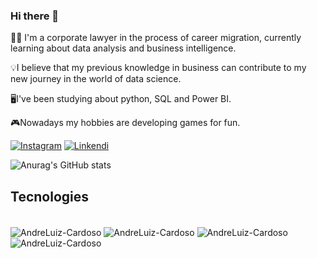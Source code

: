 ### Hi there 👋
🧑‍💼 I'm a corporate lawyer in the process of career migration, currently learning about data analysis and business intelligence.

💡I believe that my previous knowledge in business can contribute to my new journey in the world of data science.

🖥️I've been studying about python, SQL and Power BI.

🎮Nowadays my hobbies are developing games for fun.

[![Instagram](https://img.shields.io/badge/Instagram-E4405F?style=for-the-badge&logo=instagram&logoColor=white)](https://www.instagram.com/adv.andrecardoso)
[![Linkendi](https://img.shields.io/badge/LinkedIn-0077B5?style=for-the-badge&logo=linkedin&logoColor=white)](https://www.linkedin.com/in/andre-l-cardoso)

![Anurag's GitHub stats](https://github-readme-stats.vercel.app/api?username=AndreLuiz-Cardoso&show_icons=true&theme=transparent)

## Tecnologies 
<div style="display: inline_block"><br/>
            <img align="center" alt="AndreLuiz-Cardoso" src="https://img.shields.io/badge/Python-3776AB?style=for-the-badge&logo=python&logoColor=white"/>
            <img align="center" alt="AndreLuiz-Cardoso" src="https://img.shields.io/badge/MySQL-00000F?style=for-the-badge&logo=mysql&logoColor=white"/> 
            <img align="center" alt="AndreLuiz-Cardoso" src="https://img.shields.io/badge/C%23-239120?style=for-the-badge&logo=c-sharp&logoColor=white"/>
            <img align="center" alt="AndreLuiz-Cardoso" src="https://img.shields.io/badge/Unity-100000?style=for-the-badge&logo=unity&logoColor=white"/>
</div><br/>
  

        
          
          
